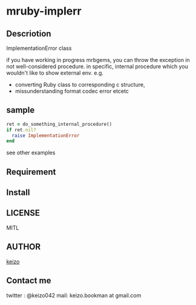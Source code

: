 mruby-implerr
====


## Descriotion
ImplementationError class

if you have working in progress mrbgems,
you can throw the exception in not well-considered procedure.
in specific, internal procedure which you wouldn't like to show external env.
e.g. 
- converting Ruby class to corresponding c structure,
- missunderstanding format codec error
etcetc



## sample

```ruby
ret = do_something_internal_procedure()
if ret.nil?
  raise ImplementationError
end
```

see other examples

## Requirement

## Install

## LICENSE
MITL

## AUTHOR

[keizo](https://github.com/keizo042)


## Contact me
twitter : @keizo042
mail: keizo.bookman at gmail.com  

